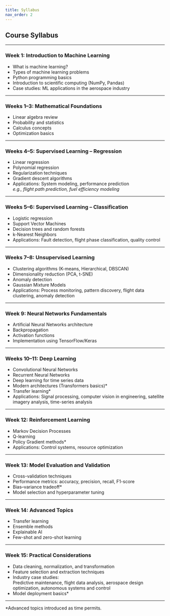 ```yaml
---
title: Syllabus
nav_order: 2
---
```


## Course Syllabus

---

### Week 1: Introduction to Machine Learning
- What is machine learning?
- Types of machine learning problems
- Python programming basics
- Introduction to scientific computing (NumPy, Pandas)
- Case studies: ML applications in the aerospace industry

---

### Weeks 1–3: Mathematical Foundations
- Linear algebra review
- Probability and statistics
- Calculus concepts
- Optimization basics

---

### Weeks 4–5: Supervised Learning – Regression
- Linear regression
- Polynomial regression
- Regularization techniques
- Gradient descent algorithms
- Applications: System modeling, performance prediction  
  _e.g., flight path prediction, fuel efficiency modeling_

---

### Weeks 5–6: Supervised Learning – Classification
- Logistic regression
- Support Vector Machines
- Decision trees and random forests
- k-Nearest Neighbors
- Applications: Fault detection, flight phase classification, quality control

---

### Weeks 7–8: Unsupervised Learning
- Clustering algorithms (K-means, Hierarchical, DBSCAN)
- Dimensionality reduction (PCA, t-SNE)
- Anomaly detection
- Gaussian Mixture Models
- Applications: Process monitoring, pattern discovery, flight data clustering, anomaly detection

---

### Week 9: Neural Networks Fundamentals
- Artificial Neural Networks architecture
- Backpropagation
- Activation functions
- Implementation using TensorFlow/Keras

---

### Weeks 10–11: Deep Learning
- Convolutional Neural Networks
- Recurrent Neural Networks
- Deep learning for time series data
- Modern architectures (Transformers basics)\*
- Transfer learning\*
- Applications: Signal processing, computer vision in engineering, satellite imagery analysis, time-series analysis

---

### Week 12: Reinforcement Learning
- Markov Decision Processes
- Q-learning
- Policy Gradient methods\*
- Applications: Control systems, resource optimization

---

### Week 13: Model Evaluation and Validation
- Cross-validation techniques
- Performance metrics: accuracy, precision, recall, F1-score
- Bias–variance tradeoff\*
- Model selection and hyperparameter tuning

---

### Week 14: Advanced Topics
- Transfer learning
- Ensemble methods
- Explainable AI
- Few-shot and zero-shot learning

---

### Week 15: Practical Considerations
- Data cleaning, normalization, and transformation
- Feature selection and extraction techniques
- Industry case studies:  
  Predictive maintenance, flight data analysis, aerospace design optimization, autonomous systems and control
- Model deployment basics\*

---

\*Advanced topics introduced as time permits.
